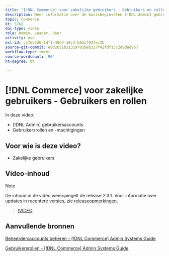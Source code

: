 ```yaml
---
title: "[!DNL Commerce] voor zakelijke gebruikers - Gebruikers en rollen"
description: Meer informatie over de basisbeginselen [!DNL Admin] gebruikersaccounts en gebruikersrollen die machtigingen bepalen.
topic: Commerce
kt: 5762
doc-type: video
role: Admin, Leader, User
activity: use
exl-id: cc7eb326-1df1-48d3-a8c3-b62cf937ac3b
source-git-commit: e8d2631b31319701beb327f42fdf1372d9dad9b7
workflow-type: tm+mt
source-wordcount: '96'
ht-degree: 0%

---
```


# [!DNL Commerce] voor zakelijke gebruikers - Gebruikers en rollen

In deze video:

- [!DNL Admin] gebruikersaccounts
- Gebruikersrollen en -machtigingen

## Voor wie is deze video?

- Zakelijke gebruikers

## Video-inhoud

>[!NOTE]
>
>De inhoud in de video weerspiegelt de release 2.3.1. Voor informatie over updates in recentere versies, zie [releaseopmerkingen](https://experienceleague.adobe.com/docs/commerce-operations/release/notes/overview.html).

>[!VIDEO](https://video.tv.adobe.com/v/35947?quality=12&learn=on)

## Aanvullende bronnen

[Beheerdersaccounts beheren - [!DNL Commerce] Admin Systems Guide](https://experienceleague.adobe.com/docs/commerce-admin/systems/user-accounts/permissions-users-all.html)

[Gebruikersrollen - [!DNL Commerce] Admin Systems Guide](https://experienceleague.adobe.com/docs/commerce-admin/systems/user-accounts/permissions-user-roles.html)

